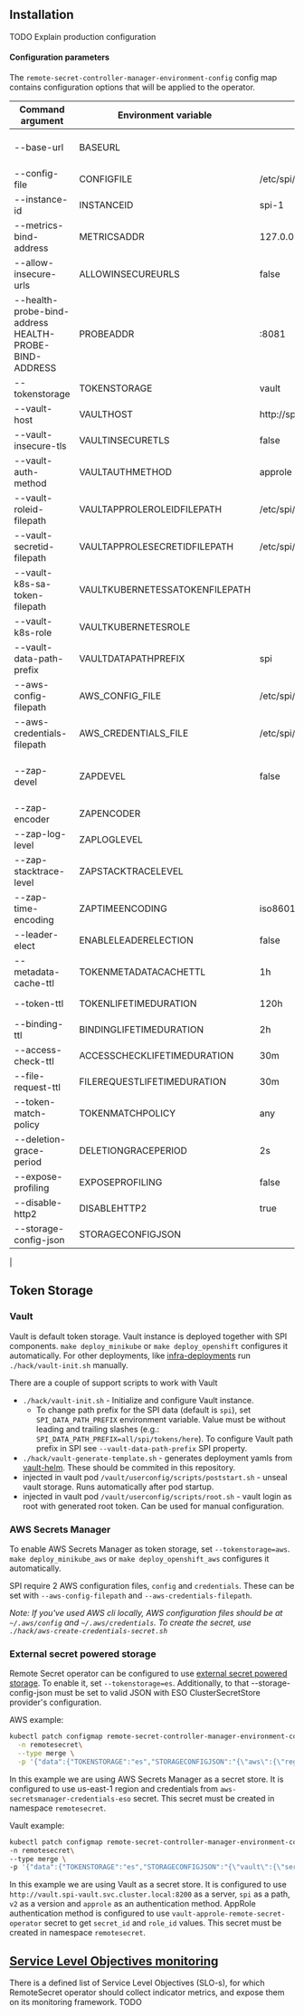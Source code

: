 ## Installation
TODO Explain production configuration


#### Configuration parameters
The `remote-secret-controller-manager-environment-config` config map contains configuration options that will be applied to  the operator.

| Command argument                                      | Environment variable           | Default                  | Description                                                                                                                                                                                                                        |
|-------------------------------------------------------|--------------------------------|--------------------------|------------------------------------------------------------------------------------------------------------------------------------------------------------------------------------------------------------------------------------|
| --base-url                                            | BASEURL                        |                          | This is the publicly accessible URL on which the SPI OAuth service is reachable. Note that this is not just a hostname, it is a full URL including a scheme, e.g. "https://acme.com/spi"                                           |
| --config-file                                         | CONFIGFILE                     | /etc/spi/config.yaml     | The location of the configuration file.                                                                                                                                                                                            |
| --instance-id                                         | INSTANCEID                     | spi-1                    | ID of this SPI instance. Used to avoid conflicts when multiple SPI instances uses shared resources (e.g. secretstorage).                                                                                                           |
| --metrics-bind-address                                | METRICSADDR                    | 127.0.0.1:8080           | The address the metric endpoint binds to. Note: While this is the default from the operator binary point of view, the metrics are still available externally through the authorized endpoint provided by kube-rbac-proxy           |
| --allow-insecure-urls                                 | ALLOWINSECUREURLS              | false                    | Whether it is allowed or not to use insecure (http) URLs in service provider or token storage configurations.                                                                                                                      |
| --health-probe-bind-address HEALTH-PROBE-BIND-ADDRESS | PROBEADDR                      | :8081                    | The address the probe endpoint binds to.                                                                                                                                                                                           |
| --tokenstorage                                        | TOKENSTORAGE                   | vault                    | The type of the token storage. Supported types: 'vault', 'aws', 'memory', 'es'                                                                                                                                                     |
| --vault-host                                          | VAULTHOST                      | http://spi-vault:8200    | Vault host URL. Default is internal kubernetes service.                                                                                                                                                                            |
| --vault-insecure-tls                                  | VAULTINSECURETLS               | false                    | Whether is allowed or not insecure vault tls connection.                                                                                                                                                                           |
| --vault-auth-method                                   | VAULTAUTHMETHOD                | approle                  | Authentication method to Vault token storage. Options: 'kubernetes', 'approle'.                                                                                                                                                    |
| --vault-roleid-filepath                               | VAULTAPPROLEROLEIDFILEPATH     | /etc/spi/role_id         | Used with Vault approle authentication. Filepath with role_id.                                                                                                                                                                     |
| --vault-secretid-filepath                             | VAULTAPPROLESECRETIDFILEPATH   | /etc/spi/secret_id       | Used with Vault approle authentication. Filepath with secret_id.                                                                                                                                                                   |
| --vault-k8s-sa-token-filepath                         | VAULTKUBERNETESSATOKENFILEPATH |                          | Used with Vault kubernetes authentication. Filepath to kubernetes ServiceAccount token. When empty, Vault configuration uses default k8s path. No need to set when running in k8s deployment, useful mostly for local development. |
| --vault-k8s-role                                      | VAULTKUBERNETESROLE            |                          | Used with Vault kubernetes authentication. Vault authentication role set for k8s ServiceAccount.                                                                                                                                   |
| --vault-data-path-prefix                              | VAULTDATAPATHPREFIX            | spi                      | Path prefix in Vault token storage under which all SPI data will be stored. No leading or trailing '/' should be used, it will be trimmed.                                                                                         |
| --aws-config-filepath                                 | AWS_CONFIG_FILE                | /etc/spi/aws/config      | Filepath to AWS configuration file                                                                                                                                                                                                 |
| --aws-credentials-filepath                            | AWS_CREDENTIALS_FILE           | /etc/spi/aws/credentials | Filepath to AWS credentials file                                                                                                                                                                                                   |
| --zap-devel                                           | ZAPDEVEL                       | false                    | Development Mode defaults(encoder=consoleEncoder,logLevel=Debug,stackTraceLevel=Warn) Production Mode defaults(encoder=jsonEncoder,logLevel=Info,stackTraceLevel=Error)                                                            |
| --zap-encoder                                         | ZAPENCODER                     |                          | Zap log encoding (‘json’ or ‘console’)                                                                                                                                                                                             |
| --zap-log-level                                       | ZAPLOGLEVEL                    |                          | Zap Level to configure the verbosity of logging.                                                                                                                                                                                   |
| --zap-stacktrace-level                                | ZAPSTACKTRACELEVEL             |                          | Zap Level at and above which stacktraces are captured.                                                                                                                                                                             |
| --zap-time-encoding                                   | ZAPTIMEENCODING                | iso8601                  | Format of the time in the log. One of 'epoch', 'millis', 'nano', 'iso8601', 'rfc3339' or 'rfc3339nano.                                                                                                                             |
| --leader-elect                                        | ENABLELEADERELECTION           | false                    | Enable leader election for controller manager. Enabling this will ensure there is only one active controller manager.                                                                                                              |
| --metadata-cache-ttl                                  | TOKENMETADATACACHETTL          | 1h                       | The maximum age of the token metadata cache. To reduce the load on the service providers, SPI only refreshes the metadata of the tokens when determined stale by this parameter.                                                   |
| --token-ttl                                           | TOKENLIFETIMEDURATION          | 120h                     | Access token lifetime in hours, minutes or seconds. Examples:  "3h",  "5h30m40s" etc.                                                                                                                                              |
| --binding-ttl                                         | BINDINGLIFETIMEDURATION        | 2h                       | Access token binding lifetime in hours, minutes or seconds. Examples: "3h", "5h30m40s" etc.                                                                                                                                        |
| --access-check-ttl                                    | ACCESSCHECKLIFETIMEDURATION    | 30m                      | Access check lifetime in hours, minutes or seconds.                                                                                                                                                                                |
| --file-request-ttl                                    | FILEREQUESTLIFETIMEDURATION    | 30m                      | File content request lifetime in hours, minutes or seconds.                                                                                                                                                                        |
| --token-match-policy                                  | TOKENMATCHPOLICY               | any                      | The policy to match the token against the binding. Options:  'any', 'exact'."`                                                                                                                                                     |
| --deletion-grace-period                               | DELETIONGRACEPERIOD            | 2s                       | The grace period between a condition for deleting a binding or token is satisfied and the token or binding actually being deleted.                                                                                                 |
| --expose-profiling                                    | EXPOSEPROFILING                | false                    | Whether or not expose the profiling information on the metrics endpoint under /debug/pprof path.                                                                                                                                   |
| --disable-http2                                       | DISABLEHTTP2                   | true                     | Whether to disable webhook communication over HTTP/2 protocol or not.                                                                                                                                                              |
| --storage-config-json                                 | STORAGECONFIGJSON              |                          | JSON with ESO ClusterSecretStore provider's configuration. Example: '{\"fake\":{}}'                                                                                                                                                |
|

## Token Storage
### Vault

Vault is default token storage. Vault instance is deployed together with SPI components. `make deploy_minikube` or `make deploy_openshift` configures it automatically.
For other deployments, like [infra-deployments](https://github.com/redhat-appstudio/infra-deployments) run `./hack/vault-init.sh` manually.

There are a couple of support scripts to work with Vault
- `./hack/vault-init.sh` - Initialize and configure Vault instance.
  - To change path prefix for the SPI data (default is `spi`), set `SPI_DATA_PATH_PREFIX` environment variable. Value must be without leading and trailing slashes (e.g.: `SPI_DATA_PATH_PREFIX=all/spi/tokens/here`). To configure Vault path prefix in SPI see `--vault-data-path-prefix` SPI property.
- `./hack/vault-generate-template.sh` - generates deployment yamls from [vault-helm](https://github.com/hashicorp/vault-helm). These should be commited in this repository.
- injected in vault pod `/vault/userconfig/scripts/poststart.sh` - unseal vault storage. Runs automatically after pod startup.
- injected in vault pod `/vault/userconfig/scripts/root.sh` - vault login as root with generated root token. Can be used for manual configuration.

### AWS Secrets Manager

To enable AWS Secrets Manager as token storage, set `--tokenstorage=aws`. `make deploy_minikube_aws` or `make deploy_openshift_aws` configures it automatically.

SPI require 2 AWS configuration files, `config` and `credentials`. These can be set with `--aws-config-filepath` and `--aws-credentials-filepath`.

_Note: If you've used AWS cli locally, AWS configuration files should be at `~/.aws/config` and `~/.aws/credentials`. To create the secret, use `./hack/aws-create-credentials-secret.sh`_

### External secret powered storage
Remote Secret operator can be configured to use [external secret powered storage](https://external-secrets.io/latest/introduction/overview/#secretstore). To enable it, set `--tokenstorage=es`.
Additionally, to that --storage-config-json must be set to valid JSON with ESO ClusterSecretStore provider's configuration.

AWS example:
```bash
kubectl patch configmap remote-secret-controller-manager-environment-config \
  -n remotesecret\
  --type merge \
  -p '{"data":{"TOKENSTORAGE":"es","STORAGECONFIGJSON":"{\"aws\":{\"region\":\"us-east-1\",\"service\":\"SecretsManager\",\"auth\":{\"secretRef\":{\"accessKeyIDSecretRef\":{\"name\":\"aws-secretsmanager-credentials-eso\",\"namespace\":\"remotesecret\",\"key\":\"aws_access_key_id\"},\"secretAccessKeySecretRef\":{\"namespace\":\"remotesecret\",\"name\":\"aws-secretsmanager-credentials-eso\",\"key\":\"aws_secret_access_key\"}}}}}"}}'
```
In this example we are using AWS Secrets Manager as a secret store. It is configured to use us-east-1 region and credentials from `aws-secretsmanager-credentials-eso` secret. This secret must be created in namespace `remotesecret`.

Vault example:
```bash
kubectl patch configmap remote-secret-controller-manager-environment-config \
-n remotesecret\
--type merge \
-p '{"data":{"TOKENSTORAGE":"es","STORAGECONFIGJSON":"{\"vault\":{\"server\":\"http://vault.spi-vault.svc.cluster.local:8200\",\"path\":\"spi\",\"version\":\"v2\",\"auth\":{\"appRole\":{\"path\":\"approle\",\"roleId\":\"'"$VAULT_APP_ROLE_ID"'\",\"secretRef\":{\"name\":\"vault-approle-remote-secret-operator\",\"key\":\"secret_id\",\"namespace\":\"remotesecret\"}}}}}"}}'
```
In this example we are using Vault as a secret store. It is configured to use `http://vault.spi-vault.svc.cluster.local:8200` as a server, `spi` as a path, `v2` as a version and `approle` as an authentication method. AppRole authentication method is configured to use `vault-approle-remote-secret-operator` secret to get `secret_id` and `role_id` values. This secret must be created in namespace `remotesecret`.

## [Service Level Objectives monitoring](#service-level-objectives-monitoring)

 There is a defined list of Service Level Objectives (SLO-s), for which RemoteSecret operator should collect indicator metrics, 
 and expose them on its monitoring framework. 
 TODO
